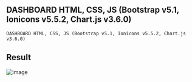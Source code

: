 ## DASHBOARD HTML, CSS, JS (Bootstrap v5.1, Ionicons v5.5.2, Chart.js v3.6.0)

```
DASHBOARD HTML, CSS, JS (Bootstrap v5.1, Ionicons v5.5.2, Chart.js v3.6.0)
```

## Result

![image](https://user-images.githubusercontent.com/23192401/142945631-fd34938a-79ab-40d2-9bdc-0c5ddd100e26.png)
